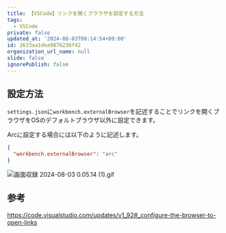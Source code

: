 ```yaml
---
title: 【VSCode】リンクを開くブラウザを設定する方法
tags:
  - VSCode
private: false
updated_at: '2024-08-03T00:14:54+09:00'
id: 2633aa1dea9876236f42
organization_url_name: null
slide: false
ignorePublish: false
---
```

## 設定方法

`settings.json`に`workbench.externalBrowser`を記述することでリンクを開くブラウザをOSのデフォルトブラウザ以外に設定できます。

Arcに設定する場合には以下のように記述します。

```json:settings.json
{
  "workbench.externalBrowser": "arc"
}
```

![画面収録 2024-08-03 0.05.14 (1).gif](https://qiita-image-store.s3.ap-northeast-1.amazonaws.com/0/2342443/8ad9cf58-ce02-ee76-4c1f-571a03043f42.gif)


## 参考

https://code.visualstudio.com/updates/v1_92#_configure-the-browser-to-open-links
